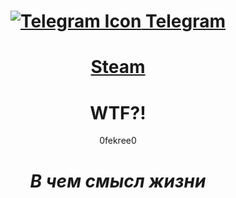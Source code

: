 <h1 align="center">
        <a href="https://t.me/0fekree0" class="telegram-text">
            <img src="https://upload.wikimedia.org/wikipedia/commons/thumb/8/82/Telegram_logo.svg/2048px-Telegram_logo.svg.png" alt="Telegram Icon" class="telegram-icon">
            Telegram
        </a>
    </h1>
<h1 align='center'><a href="https://steamcommunity.com/id/0fekree0" class="steam-text">Steam</a></h1>
<h1 align='center'> WTF?!</h1>
<p align='center'>
0fekree0
</p>

<h1 align='center'><i>В чем смысл жизни</i></h1>
